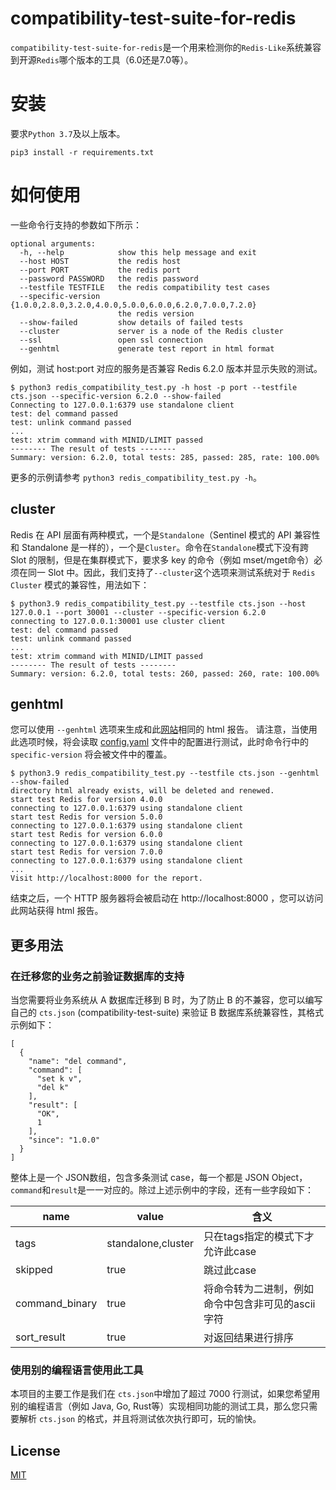 # compatibility-test-suite-for-redis

`compatibility-test-suite-for-redis`是一个用来检测你的`Redis-Like`系统兼容到开源`Redis`哪个版本的工具（6.0还是7.0等）。

# 安装

要求`Python 3.7`及以上版本。
```
pip3 install -r requirements.txt
```

# 如何使用

一些命令行支持的参数如下所示：

```
optional arguments:
  -h, --help            show this help message and exit
  --host HOST           the redis host
  --port PORT           the redis port
  --password PASSWORD   the redis password
  --testfile TESTFILE   the redis compatibility test cases
  --specific-version {1.0.0,2.8.0,3.2.0,4.0.0,5.0.0,6.0.0,6.2.0,7.0.0,7.2.0}
                        the redis version
  --show-failed         show details of failed tests
  --cluster             server is a node of the Redis cluster
  --ssl                 open ssl connection
  --genhtml             generate test report in html format
```
例如，测试 host:port 对应的服务是否兼容 Redis 6.2.0 版本并显示失败的测试。
```
$ python3 redis_compatibility_test.py -h host -p port --testfile cts.json --specific-version 6.2.0 --show-failed
Connecting to 127.0.0.1:6379 use standalone client
test: del command passed
test: unlink command passed
...
test: xtrim command with MINID/LIMIT passed
-------- The result of tests --------
Summary: version: 6.2.0, total tests: 285, passed: 285, rate: 100.00%
```
更多的示例请参考 `python3 redis_compatibility_test.py -h`。

## cluster
Redis 在 API 层面有两种模式，一个是`Standalone`（Sentinel 模式的 API 兼容性和 Standalone 是一样的），一个是`Cluster`。命令在`Standalone`模式下没有跨 Slot 的限制，但是在集群模式下，要求多 key 的命令（例如 mset/mget命令）必须在同一 Slot 中。因此，我们支持了`--cluster`这个选项来测试系统对于 `Redis Cluster` 模式的兼容性，用法如下：
```
$ python3.9 redis_compatibility_test.py --testfile cts.json --host 127.0.0.1 --port 30001 --cluster --specific-version 6.2.0
connecting to 127.0.0.1:30001 use cluster client
test: del command passed
test: unlink command passed
...
test: xtrim command with MINID/LIMIT passed
-------- The result of tests --------
Summary: version: 6.2.0, total tests: 260, passed: 260, rate: 100.00%
```

## genhtml
您可以使用 `--genhtml` 选项来生成和此[网站](https://tair-opensource.github.io/compatibility-test-suite-for-redis/)相同的 html 报告。 请注意，当使用此选项时候，将会读取 [config.yaml](config.yaml) 文件中的配置进行测试，此时命令行中的 `specific-version` 将会被文件中的覆盖。
```
$ python3.9 redis_compatibility_test.py --testfile cts.json --genhtml --show-failed
directory html already exists, will be deleted and renewed.
start test Redis for version 4.0.0
connecting to 127.0.0.1:6379 using standalone client
start test Redis for version 5.0.0
connecting to 127.0.0.1:6379 using standalone client
start test Redis for version 6.0.0
connecting to 127.0.0.1:6379 using standalone client
start test Redis for version 7.0.0
connecting to 127.0.0.1:6379 using standalone client
...
Visit http://localhost:8000 for the report.
```
结束之后，一个 HTTP 服务器将会被启动在 http://localhost:8000 ，您可以访问此网站获得 html 报告。

## 更多用法

### 在迁移您的业务之前验证数据库的支持
当您需要将业务系统从 A 数据库迁移到 B 时，为了防止 B 的不兼容，您可以编写自己的 `cts.json` (compatibility-test-suite) 来验证 B 数据库系统兼容性，其格式示例如下：
```
[
  {
    "name": "del command",
    "command": [
      "set k v",
      "del k"
    ],
    "result": [
      "OK",
      1
    ],
    "since": "1.0.0"
  }
]
```
整体上是一个 JSON数组，包含多条测试 case，每一个都是 JSON Object，`command`和`result`是一一对应的。除过上述示例中的字段，还有一些字段如下：

|name|value| 含义                          |
|---|---|-----------------------------|
|tags|standalone,cluster| 只在tags指定的模式下才允许此case        |
|skipped|true| 跳过此case                     |
|command_binary|true| 将命令转为二进制，例如命令中包含非可见的ascii字符 |
|sort_result|true| 对返回结果进行排序                   |

### 使用别的编程语言使用此工具
本项目的主要工作是我们在 `cts.json`中增加了超过 7000 行测试，如果您希望用别的编程语言（例如 Java, Go, Rust等）实现相同功能的测试工具，那么您只需要解析 `cts.json` 的格式，并且将测试依次执行即可，玩的愉快。
## License
[MIT](LICENSE)